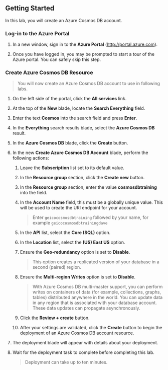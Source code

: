 ## Getting Started

In this lab, you will create an Azure Cosmos DB account.

### Log-in to the Azure Portal

1. In a new window, sign in to the **Azure Portal** (<http://portal.azure.com>).

1. Once you have logged in, you may be prompted to start a tour of the Azure portal. You can safely skip this step.

### Create Azure Cosmos DB Resource

> You will now create an Azure Cosmos DB account to use in following labs.

1. On the left side of the portal, click the **All services** link.

1. At the top of the **New** blade, locate the **Search Everything** field.

1. Enter the text **Cosmos** into the search field and press **Enter**.

1. In the **Everything** search results blade, select the **Azure Cosmos DB** result.

1. In the **Azure Cosmos DB** blade, click the **Create** button.

1. In the new **Create Azure Cosmos DB Account** blade, perform the following actions:

    1. Leave the **Subscription** list set to its default value.

    1. In the **Resource group** section, click the **Create new** button.
    
    1. In the **Resource group** section, enter the value **cosmosdbtraining** into the field.

    1. In the **Account Name** field, this must be a globally unique value. This will be used to create the URI endpoint for your account. 
        > Enter `geicocosmosdbtraining` followed by your name, for example `geicocosmosdbtrainingdave`

    1. In the **API** list, select the **Core (SQL)** option.

    1. In the **Location** list, select the **(US) East US** option.

    1. Ensure the **Geo-redundancy** option is set to **Disable**.

        > This option creates a replicated version of your database in a second (paired) region.

    1. Ensure the **Multi-region Writes** option is set to **Disable**.

        > With Azure Cosmos DB multi-master support, you can perform writes on containers of data (for example, collections, graphs, tables) distributed anywhere in the world. You can update data in any region that is associated with your database account. These data updates can propagate asynchronously. 

    1. Click the **Review + create** button.

    1. After your settings are validated, click the **Create** button to begin the deployment of an Azure Cosmos DB account resource.

1. The deployment blade will appear with details about your deployment.

1. Wait for the deployment task to complete before completing this lab.

    > Deployment can take up to ten minutes.
